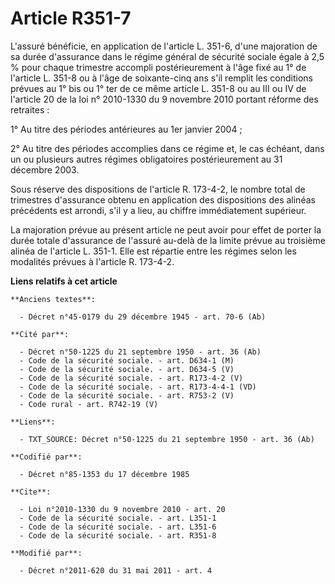 # Article R351-7

L'assuré bénéficie, en application de l'article L. 351-6, d'une majoration de sa durée d'assurance dans le régime général de
sécurité sociale égale à 2,5 % pour chaque trimestre accompli postérieurement à l'âge fixé au 1° de l'article L. 351-8 ou à
l'âge de soixante-cinq ans s'il remplit les conditions prévues au 1° bis ou 1° ter de ce même article L. 351-8 ou au III ou
IV de l'article 20 de la loi n° 2010-1330 du 9 novembre 2010 portant réforme des retraites : 

1° Au titre des périodes antérieures au 1er janvier 2004 ; 

2° Au titre des périodes accomplies dans ce régime et, le cas échéant, dans un ou plusieurs autres régimes obligatoires
postérieurement au 31 décembre 2003. 

Sous réserve des dispositions de l'article R. 173-4-2, le nombre total de trimestres d'assurance obtenu en application des
dispositions des alinéas précédents est arrondi, s'il y a lieu, au chiffre immédiatement supérieur. 

La majoration prévue au présent article ne peut avoir pour effet de porter la durée totale d'assurance de l'assuré au-delà de
la limite prévue au troisième alinéa de l'article L. 351-1. Elle est répartie entre les régimes selon les modalités prévues à
l'article R. 173-4-2.

**Liens relatifs à cet article**

	**Anciens textes**:

	  - Décret n°45-0179 du 29 décembre 1945 - art. 70-6 (Ab)

	**Cité par**:

	  - Décret n°50-1225 du 21 septembre 1950 - art. 36 (Ab)
	  - Code de la sécurité sociale. - art. D634-1 (M)
	  - Code de la sécurité sociale. - art. D634-5 (V)
	  - Code de la sécurité sociale. - art. R173-4-2 (V)
	  - Code de la sécurité sociale. - art. R173-4-4-1 (VD)
	  - Code de la sécurité sociale. - art. R753-2 (V)
	  - Code rural - art. R742-19 (V)

	**Liens**:

	  - TXT_SOURCE: Décret n°50-1225 du 21 septembre 1950 - art. 36 (Ab)

	**Codifié par**:

	  - Décret n°85-1353 du 17 décembre 1985

	**Cite**:

	  - Loi n°2010-1330 du 9 novembre 2010 - art. 20
	  - Code de la sécurité sociale. - art. L351-1
	  - Code de la sécurité sociale. - art. L351-6
	  - Code de la sécurité sociale. - art. R351-8

	**Modifié par**:

	  - Décret n°2011-620 du 31 mai 2011 - art. 4
